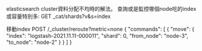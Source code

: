 elasticsearch cluster資料分配不均時的解法。
查詢或是監控哪個node吃的index或容量特別多:
GET _cat/shards?v&s=index

移動index
POST /_cluster/reroute?metric=none
{
  "commands": [
    {
      "move": {
        "index": "logstash-2021.11.11-000011", "shard": 0,
        "from_node": "node-3", "to_node": "node-2"
      }
    }
  ]
}
